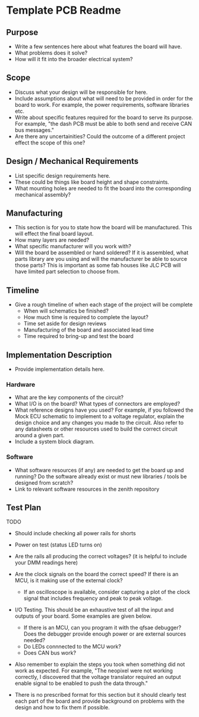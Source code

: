 # Template PCB Readme

## Purpose
- Write a few sentences here about what features the board will have.
- What problems does it solve?
- How will it fit into the broader electrical system?

## Scope
- Discuss what your design will be responsible for here.
- Include assumptions about what will need to be provided in order for the board to work. For example, the power requirements, software libraries etc.
- Write about specific features required for the board to serve its purpose. For example, "the dash PCB must be able to both send and receive CAN bus messages."
- Are there any uncertainities? Could the outcome of a different project effect the scope of this one?

## Design / Mechanical Requirements
- List specific design requirements here.
- These could be things like board height and shape constraints.
- What mounting holes are needed to fit the board into the corresponding mechanical assembly?

## Manufacturing
- This section is for you to state how the board will be manufactured. This will effect the final board layout.
- How many layers are needed?
- What specific manufacturer will you work with?
- Will the board be assembled or hand soldered? If it is assembled, what parts library are you using and will the manufacturer be able to source those parts? This is important as some fab houses like JLC PCB will have limited part selection to choose from.

## Timeline
- Give a rough timeline of when each stage of the project will be complete
  - When will schematics be finished?
  - How much time is required to complete the layout?
  - Time set aside for design reviews
  - Manufacturing of the board and associated lead time
  - Time required to bring-up and test the board

## Implementation Description

- Provide implementation details here.

### Hardware
- What are the key components of the circuit?
- What I/O is on the board? What types of connectors are employed?
- What reference designs have you used? For example, if you followed the Mock ECU schematic to implement to a voltage regulator, explain the design choice and any changes you made to the circuit. Also refer to any datasheets or other resources used to build the correct circuit around a given part. 
- Include a system block diagram.

### Software
- What software resources (if any) are needed to get the board up and running? Do the software already exist or must new libraries / tools be designed from scratch?
- Link to relevant software resources in the zenith repository

## Test Plan
TODO

- Should include checking all power rails for shorts
- Power on test (status LED turns on)

- Are the rails all producing the correct voltages? (it is helpful to include your DMM readings here)
- Are the clock signals on the board the correct speed? If there is an MCU, is it making use of the external clock?
  - If an oscilloscope is available, consider capturing a plot of the clock signal that includes frequency and peak to peak voltage.
- I/O Testing. This should be an exhaustive test of all the input and outputs of your board. Some examples are given below.
  - If there is an MCU, can you program it with the qfsae debugger? Does the debugger provide enough power or are external sources needed?
  - Do LEDs connnected to the MCU work?
  - Does CAN bus work?
- Also remember to explain the steps you took when something did not work as expected. For example, "The neopixel were not working correctly, I discovered that the voltage translator required an output enable signal to be enabled to push the data through."
- There is no prescribed format for this section but it should clearly test each part of the board and provide background on problems with the design and how to fix them if possible.
